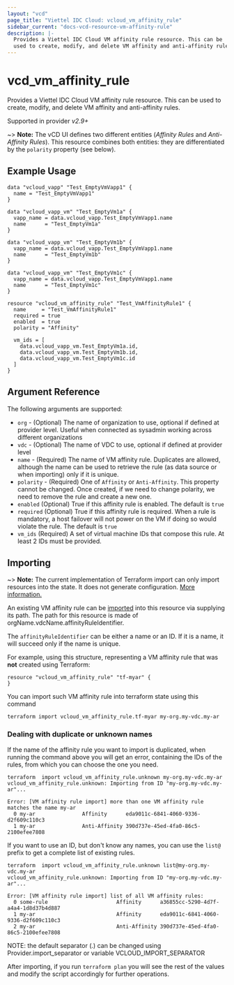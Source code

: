 ```yaml
---
layout: "vcd"
page_title: "Viettel IDC Cloud: vcloud_vm_affinity_rule"
sidebar_current: "docs-vcd-resource-vm-affinity-rule"
description: |-
  Provides a Viettel IDC Cloud VM affinity rule resource. This can be
  used to create, modify, and delete VM affinity and anti-affinity rules.
---
```


# vcd\_vm\_affinity\_rule

Provides a Viettel IDC Cloud VM affinity rule resource. This can be
used to create, modify, and delete VM affinity and anti-affinity rules.

Supported in provider *v2.9+*

~> **Note:** The vCD UI defines two different entities (*Affinity Rules* and *Anti-Affinity Rules*). This resource combines both
entities: they are differentiated by the `polarity` property (see below).

## Example Usage

```hcl
data "vcloud_vapp" "Test_EmptyVmVapp1" {
  name = "Test_EmptyVmVapp1"
}

data "vcloud_vapp_vm" "Test_EmptyVm1a" {
  vapp_name = data.vcloud_vapp.Test_EmptyVmVapp1.name
  name      = "Test_EmptyVm1a"
}

data "vcloud_vapp_vm" "Test_EmptyVm1b" {
  vapp_name = data.vcloud_vapp.Test_EmptyVmVapp1.name
  name      = "Test_EmptyVm1b"
}

data "vcloud_vapp_vm" "Test_EmptyVm1c" {
  vapp_name = data.vcloud_vapp.Test_EmptyVmVapp1.name
  name      = "Test_EmptyVm1c"
}

resource "vcloud_vm_affinity_rule" "Test_VmAffinityRule1" {
  name     = "Test_VmAffinityRule1"
  required = true
  enabled  = true
  polarity = "Affinity"

  vm_ids = [
    data.vcloud_vapp_vm.Test_EmptyVm1a.id,
    data.vcloud_vapp_vm.Test_EmptyVm1b.id,
    data.vcloud_vapp_vm.Test_EmptyVm1c.id
  ]
}
```
## Argument Reference

The following arguments are supported:

* `org` - (Optional) The name of organization to use, optional if defined at provider level. Useful when connected as sysadmin working across different organizations
* `vdc` - (Optional) The name of VDC to use, optional if defined at provider level
* `name` - (Required) The name of VM affinity rule. Duplicates are allowed, although the name can be used to retrieve
  the rule (as data source or when importing) only if it is unique.
* `polarity` - (Required) One of `Affinity` or `Anti-Affinity`. This property cannot be changed. Once created, if we
   need to change polarity, we need to remove the rule and create a new one.
* `enabled` (Optional) True if this affinity rule is enabled. The default is `true`
* `required` (Optional) True if this affinity rule is required. When a rule is mandatory, a host failover will not 
   power on the VM if doing so would violate the rule. The default is `true`
* `vm_ids` (Required) A set of virtual machine IDs that compose this rule. At least 2 IDs must be provided.

## Importing

~> **Note:** The current implementation of Terraform import can only import resources into the state. It does not generate
configuration. [More information.][docs-import]

An existing VM affinity rule can be [imported][docs-import] into this resource via supplying its path.
The path for this resource is made of orgName.vdcName.affinityRuleIdentifier.

The `affinityRuleIdentifier` can be either a name or an ID. If it is a name, it will succeed only if the name is unique.

For example, using this structure, representing a VM affinity rule that was **not** created using Terraform:

```hcl
resource "vcloud_vm_affinity_rule" "tf-myar" {
}
```

You can import such VM affinity rule into terraform state using this command

```
terraform import vcloud_vm_affinity_rule.tf-myar my-org.my-vdc.my-ar
```

### Dealing with duplicate or unknown names

If the name of the affinity rule you want to import is duplicated, when running the command above you will get an error,
containing the IDs of the rules, from which you can choose the one you need.

```
terraform  import vcloud_vm_affinity_rule.unknown my-org.my-vdc.my-ar
vcloud_vm_affinity_rule.unknown: Importing from ID "my-org.my-vdc.my-ar"...

Error: [VM affinity rule import] more than one VM affinity rule matches the name my-ar
  0 my-ar               Affinity      eda9011c-6841-4060-9336-d2f609c110c3
  1 my-ar               Anti-Affinity 390d737e-45ed-4fa0-86c5-2100efee7808
```

If you want to use an ID, but don't know any names, you can use the `list@` prefix to get a complete list of existing
rules.

```
terraform  import vcloud_vm_affinity_rule.unknown list@my-org.my-vdc.my-ar
vcloud_vm_affinity_rule.unknown: Importing from ID "my-org.my-vdc.my-ar"...

Error: [VM affinity rule import] list of all VM affinity rules:
  0 some-rule                      Affinity      a36855cc-5290-4d7f-a4a4-1d8d37b4d887
  1 my-ar                          Affinity      eda9011c-6841-4060-9336-d2f609c110c3
  2 my-ar                          Anti-Affinity 390d737e-45ed-4fa0-86c5-2100efee7808
```

NOTE: the default separator (.) can be changed using Provider.import_separator or variable VCLOUD_IMPORT_SEPARATOR

[docs-import]:https://www.terraform.io/docs/import/

After importing, if you run `terraform plan` you will see the rest of the values and modify the script accordingly for
further operations.

